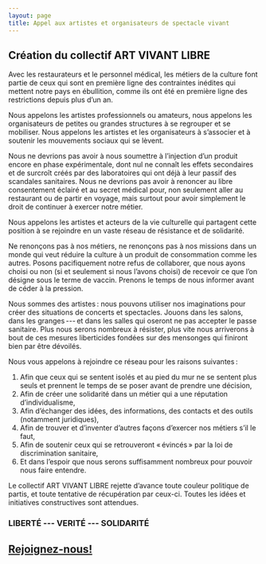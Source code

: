 ```yaml
---
layout: page
title: Appel aux artistes et organisateurs de spectacle vivant
---
```


## Création du collectif ART VIVANT LIBRE

Avec les restaurateurs et le personnel médical, les métiers de la culture font
partie de ceux qui sont en première ligne des contraintes inédites qui mettent
notre pays en ébullition, comme ils ont été en première ligne des restrictions
depuis plus d’un an.

Nous appelons les artistes professionnels ou amateurs, nous appelons les
organisateurs de petites ou grandes structures à se regrouper et se mobiliser.
Nous appelons les artistes et les organisateurs à s’associer et à soutenir les
mouvements sociaux qui se lèvent.

Nous ne devrions pas avoir à nous soumettre à l’injection d’un produit encore
en phase expérimentale, dont nul ne connaît les effets secondaires et de
surcroît créés par des laboratoires qui ont déjà à leur passif des scandales
sanitaires. Nous ne devrions pas avoir à renoncer au libre consentement éclairé
et au secret médical pour, non seulement aller au restaurant ou de partir en
voyage, mais surtout pour avoir simplement le droit de continuer à exercer
notre métier.

Nous appelons les artistes et acteurs de la vie culturelle qui partagent cette
position à se rejoindre en un vaste réseau de résistance et de solidarité.

Ne renonçons pas à nos métiers, ne renonçons pas à nos missions dans un monde
qui veut réduire la culture à un produit de consommation comme les autres.
Posons pacifiquement notre refus de collaborer, que nous ayons choisi ou non
(si et seulement si nous l’avons choisi) de recevoir ce que l’on désigne sous
le terme de vaccin. Prenons le temps de nous informer avant de céder à la
pression.

Nous sommes des artistes : nous pouvons utiliser nos imaginations pour créer
des situations de concerts et spectacles. Jouons dans les salons, dans les
granges --- et dans les salles qui oseront ne pas accepter le passe sanitaire.
Plus nous serons nombreux à résister, plus vite nous arriverons à bout de ces
mesures liberticides fondées sur des mensonges qui finiront bien par être
dévoilés.

Nous vous appelons à rejoindre ce réseau pour les raisons suivantes :

1. Afin que ceux qui se sentent isolés et au pied du mur ne se sentent plus
seuls et prennent le temps de se poser avant de prendre une décision,
1. Afin de créer une solidarité dans un métier qui a une réputation
d’individualisme,
1. Afin d’échanger des idées, des informations, des contacts et des outils
(notamment juridiques),
1. Afin de trouver et d’inventer d’autres façons d’exercer nos métiers s’il le
faut,
1. Afin de soutenir ceux qui se retrouveront « évincés » par la loi de
discrimination sanitaire,
1. Et dans l’espoir que nous serons suffisamment nombreux pour pouvoir nous
faire entendre.

Le collectif ART VIVANT LIBRE rejette d’avance toute couleur politique de partis, et toute
tentative de récupération par ceux-ci.
Toutes les idées et initiatives constructives sont attendues.

### LIBERTÉ --- VERITÉ --- SOLIDARITÉ

## [Rejoignez-nous!](rejoignez)
